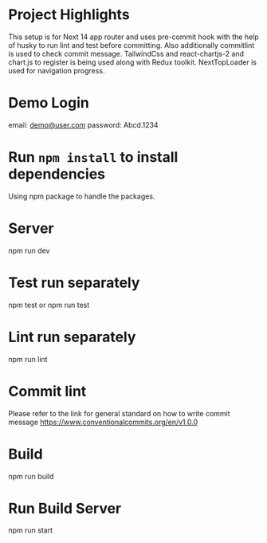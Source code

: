 # Project Highlights

This setup is for Next 14 app router and uses pre-commit hook with the help of husky to run lint and test before committing. Also additionally commitlint is used to check commit message. TailwindCss and react-chartjs-2 and chart.js to register is being used along with Redux toolkit. NextTopLoader is used for navigation progress.

# Demo Login

email: demo@user.com
password: Abcd.1234

# Run `npm install` to install dependencies

Using npm package to handle the packages.

# Server

npm run dev

# Test run separately

npm test or npm run test

# Lint run separately

npm run lint

# Commit lint

Please refer to the link for general standard on how to write commit message https://www.conventionalcommits.org/en/v1.0.0

# Build

npm run build

# Run Build Server

npm run start

